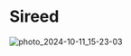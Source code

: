 # Sireed
 
![photo_2024-10-11_15-23-03](https://github.com/user-attachments/assets/c5960b08-6798-4042-a703-274c2307f172)
